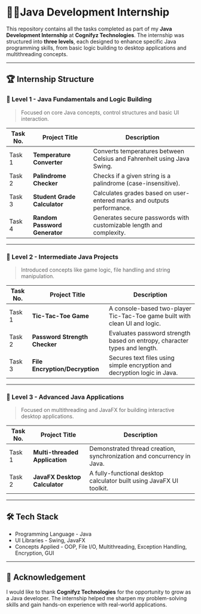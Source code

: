 # 🧑‍💻Java Development Internship

This repository contains all the tasks completed as part of my **Java Development Internship** at **Cognifyz Technologies**. The internship was structured into **three levels**, each designed to enhance specific Java programming skills, from basic logic building to desktop applications and multithreading concepts.

---

## 🏆 Internship Structure

### 📘 Level 1 - Java Fundamentals and Logic Building
> Focused on core Java concepts, control structures and basic UI interaction.

| Task No. | Project Title                 | Description                                                                |
|----------|-------------------------------|----------------------------------------------------------------------------|
| Task 1   | **Temperature Converter**     | Converts temperatures between Celsius and Fahrenheit using Java Swing.     |
| Task 2   | **Palindrome Checker**        | Checks if a given string is a palindrome (case-insensitive).               |
| Task 3   | **Student Grade Calculator**  | Calculates grades based on user-entered marks and outputs performance.     |
| Task 4   | **Random Password Generator** | Generates secure passwords with customizable length and complexity.        |

---

### 📗 Level 2 - Intermediate Java Projects
> Introduced concepts like game logic, file handling and string manipulation.

| Task No. | Project Title                   | Description                                                                |
|----------|---------------------------------|----------------------------------------------------------------------------|
| Task 1   | **Tic-Tac-Toe Game**            | A console-based two-player Tic-Tac-Toe game built with clean UI and logic. |
| Task 2   | **Password Strength Checker**   | Evaluates password strength based on entropy, character types and length.  |
| Task 3   | **File Encryption/Decryption**  | Secures text files using simple encryption and decryption logic in Java.   |

---

### 📙 Level 3 - Advanced Java Applications
> Focused on multithreading and JavaFX for building interactive desktop applications.

| Task No. | Project Title                   | Description                                                                |
|----------|---------------------------------|---------------------------------------------------------------------------|
| Task 1   | **Multi-threaded Application**  | Demonstrated thread creation, synchronization  and concurrency in Java.    |
| Task 2   | **JavaFX Desktop Calculator**   | A fully-functional desktop calculator built using JavaFX UI toolkit.       |

---

## 🛠️ Tech Stack

- Programming Language - Java
- UI Libraries - Swing, JavaFX
- Concepts Applied - OOP, File I/O, Multithreading, Exception Handling, Encryption, GUI

---

## 📌 Acknowledgement

I would like to thank **Cognifyz Technologies** for the opportunity to grow as a Java developer. The internship helped me sharpen my problem-solving skills and gain hands-on experience with real-world applications.
